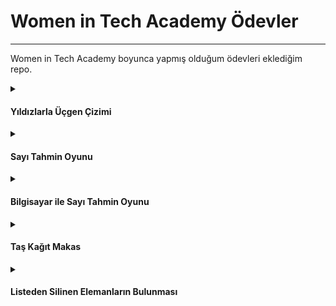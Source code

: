 # Women in Tech Academy Ödevler

---

Women in Tech Academy boyunca yapmış olduğum ödevleri eklediğim repo.

<details>
<summary>

#### Yıldızlarla Üçgen Çizimi

</summary>

##### [Kod](1-yildizlarla_ucgen_cizimi.ipynbyildizlarla_ucgen_cizimi)

</details>

<details>
<summary>

#### Sayı Tahmin Oyunu

</summary>

##### [Kod](2-sayi_tahmin_oyunu.ipynb)

</details>

<details>
<summary>

#### Bilgisayar ile Sayı Tahmin Oyunu

</summary>

##### [Kod](3-sayi_tahmin_bilgisayar.ipynb) 

</details>

<details>
<summary>

#### Taş Kağıt Makas

</summary>

##### [Kod](4-tas_kagit_makas.ipynb)

</details>

<details>
<summary>

#### Listeden Silinen Elemanların Bulunması

</summary>

##### [Kod](5-listeden_silinenleri_bulma.ipynb) 

</details>